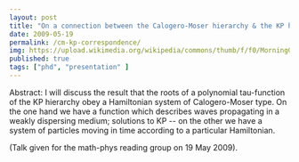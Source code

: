 ```yaml
---
layout: post
title: "On a connection between the Calogero-Moser hierarchy & the KP hierarchy (presentation)"
date: 2009-05-19
permalink: /cm-kp-correspondence/
img: https://upload.wikimedia.org/wikipedia/commons/thumb/f/f0/MorningGloryCloudBurketownFromPlane.jpg/640px-MorningGloryCloudBurketownFromPlane.jpg
published: true
tags: ["phd", "presentation" ]
---
```


Abstract: I will discuss the result that the roots of a polynomial tau-function of the KP hierarchy obey a Hamiltonian system of Calogero-Moser type. On the one hand we have a function which describes waves propagating in a weakly dispersing medium; solutions to KP -- on the other we have a system of particles moving in time according to a particular Hamiltonian.

(Talk given for the math-phys reading group on 19 May 2009).

